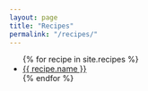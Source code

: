 ```yaml
---
layout: page
title: "Recipes"
permalink: "/recipes/"
---
```

<ul>
  {% for recipe in site.recipes %}
    <li>
      <a href="{{ recipe.url }}">{{ recipe.name }}</a>
    </li>
  {% endfor %}
</ul>
